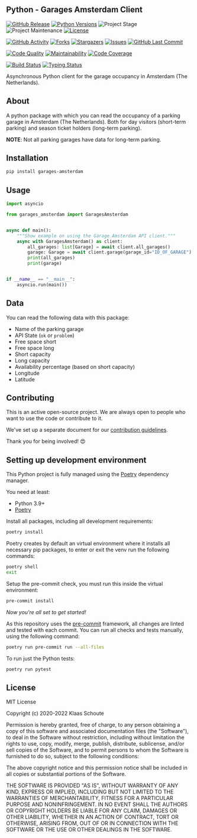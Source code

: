 ## Python - Garages Amsterdam Client

<!-- PROJECT SHIELDS -->
[![GitHub Release][releases-shield]][releases]
[![Python Versions][python-versions-shield]][pypi]
![Project Stage][project-stage-shield]
![Project Maintenance][maintenance-shield]
[![License][license-shield]](LICENSE)

[![GitHub Activity][commits-shield]][commits-url]
[![Forks][forks-shield]][forks-url]
[![Stargazers][stars-shield]][stars-url]
[![Issues][issues-shield]][issues-url]
[![GitHub Last Commit][last-commit-shield]][commits-url]

[![Code Quality][code-quality-shield]][code-quality]
[![Maintainability][maintainability-shield]][maintainability-url]
[![Code Coverage][codecov-shield]][codecov-url]

[![Build Status][build-shield]][build-url]
[![Typing Status][typing-shield]][typing-url]

Asynchronous Python client for the garage occupancy in Amsterdam (The Netherlands).

## About

A python package with which you can read the occupancy of a parking garage in Amsterdam (The Netherlands). Both for day visitors (short-term parking) and season ticket holders (long-term parking).

**NOTE**: Not all parking garages have data for long-term parking.

## Installation

```bash
pip install garages-amsterdam
```

## Usage

```python
import asyncio

from garages_amsterdam import GaragesAmsterdam


async def main():
    """Show example on using the Garage Amsterdam API client."""
    async with GaragesAmsterdam() as client:
        all_garages: list[Garage] = await client.all_garages()
        garage: Garage = await client.garage(garage_id="ID_OF_GARAGE")
        print(all_garages)
        print(garage)


if __name__ == "__main__":
    asyncio.run(main())
```

## Data

You can read the following data with this package:

- Name of the parking garage
- API State (`ok` or `problem`)
- Free space short
- Free space long
- Short capacity
- Long capacity
- Availability percentage (based on short capacity)
- Longitude
- Latitude

## Contributing

This is an active open-source project. We are always open to people who want to
use the code or contribute to it.

We've set up a separate document for our
[contribution guidelines](CONTRIBUTING.md).

Thank you for being involved! :heart_eyes:

## Setting up development environment

This Python project is fully managed using the [Poetry][poetry] dependency
manager.

You need at least:

- Python 3.9+
- [Poetry][poetry-install]

Install all packages, including all development requirements:

```bash
poetry install
```

Poetry creates by default an virtual environment where it installs all
necessary pip packages, to enter or exit the venv run the following commands:

```bash
poetry shell
exit
```

Setup the pre-commit check, you must run this inside the virtual environment:

```bash
pre-commit install
```

*Now you're all set to get started!*

As this repository uses the [pre-commit][pre-commit] framework, all changes
are linted and tested with each commit. You can run all checks and tests
manually, using the following command:

```bash
poetry run pre-commit run --all-files
```

To run just the Python tests:

```bash
poetry run pytest
```

## License

MIT License

Copyright (c) 2020-2022 Klaas Schoute

Permission is hereby granted, free of charge, to any person obtaining a copy
of this software and associated documentation files (the "Software"), to deal
in the Software without restriction, including without limitation the rights
to use, copy, modify, merge, publish, distribute, sublicense, and/or sell
copies of the Software, and to permit persons to whom the Software is
furnished to do so, subject to the following conditions:

The above copyright notice and this permission notice shall be included in all
copies or substantial portions of the Software.

THE SOFTWARE IS PROVIDED "AS IS", WITHOUT WARRANTY OF ANY KIND, EXPRESS OR
IMPLIED, INCLUDING BUT NOT LIMITED TO THE WARRANTIES OF MERCHANTABILITY,
FITNESS FOR A PARTICULAR PURPOSE AND NONINFRINGEMENT. IN NO EVENT SHALL THE
AUTHORS OR COPYRIGHT HOLDERS BE LIABLE FOR ANY CLAIM, DAMAGES OR OTHER
LIABILITY, WHETHER IN AN ACTION OF CONTRACT, TORT OR OTHERWISE, ARISING FROM,
OUT OF OR IN CONNECTION WITH THE SOFTWARE OR THE USE OR OTHER DEALINGS IN THE
SOFTWARE.

<!-- MARKDOWN LINKS & IMAGES -->
[build-shield]: https://github.com/klaasnicolaas/python-garages-amsterdam/actions/workflows/tests.yaml/badge.svg
[build-url]: https://github.com/klaasnicolaas/python-garages-amsterdam/actions/workflows/tests.yaml
[code-quality-shield]: https://img.shields.io/lgtm/grade/python/g/klaasnicolaas/python-garages-amsterdam.svg?logo=lgtm&logoWidth=18
[code-quality]: https://lgtm.com/projects/g/klaasnicolaas/python-garages-amsterdam/context:python
[commits-shield]: https://img.shields.io/github/commit-activity/y/klaasnicolaas/python-garages-amsterdam.svg
[commits-url]: https://github.com/klaasnicolaas/python-garages-amsterdam/commits/main
[codecov-shield]: https://codecov.io/gh/klaasnicolaas/python-garages-amsterdam/branch/main/graph/badge.svg?token=F6CE1S25NV
[codecov-url]: https://codecov.io/gh/klaasnicolaas/python-garages-amsterdam
[forks-shield]: https://img.shields.io/github/forks/klaasnicolaas/python-garages-amsterdam.svg
[forks-url]: https://github.com/klaasnicolaas/python-garages-amsterdam/network/members
[issues-shield]: https://img.shields.io/github/issues/klaasnicolaas/python-garages-amsterdam.svg
[issues-url]: https://github.com/klaasnicolaas/python-garages-amsterdam/issues
[license-shield]: https://img.shields.io/github/license/klaasnicolaas/python-garages-amsterdam.svg
[last-commit-shield]: https://img.shields.io/github/last-commit/klaasnicolaas/python-garages-amsterdam.svg
[maintenance-shield]: https://img.shields.io/maintenance/yes/2022.svg
[maintainability-shield]: https://api.codeclimate.com/v1/badges/72d6baa9151bb0b0cfdf/maintainability
[maintainability-url]: https://codeclimate.com/github/klaasnicolaas/python-garages-amsterdam/maintainability
[project-stage-shield]: https://img.shields.io/badge/project%20stage-experimental-yellow.svg
[pypi]: https://pypi.org/project/garages-amsterdam/
[python-versions-shield]: https://img.shields.io/pypi/pyversions/garages-amsterdam
[typing-shield]: https://github.com/klaasnicolaas/python-garages-amsterdam/actions/workflows/typing.yaml/badge.svg
[typing-url]: https://github.com/klaasnicolaas/python-garages-amsterdam/actions/workflows/typing.yaml
[releases-shield]: https://img.shields.io/github/release/klaasnicolaas/python-garages-amsterdam.svg
[releases]: https://github.com/klaasnicolaas/python-garages-amsterdam/releases
[stars-shield]: https://img.shields.io/github/stars/klaasnicolaas/python-garages-amsterdam.svg
[stars-url]: https://github.com/klaasnicolaas/python-garages-amsterdam/stargazers

[poetry-install]: https://python-poetry.org/docs/#installation
[poetry]: https://python-poetry.org
[pre-commit]: https://pre-commit.com
